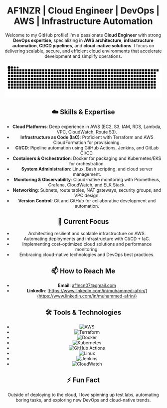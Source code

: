 <div align="center">
  
# AF1NZR | Cloud Engineer | DevOps | AWS | Infrastructure Automation

Welcome to my GitHub profile! I'm a passionate **Cloud Engineer** with strong **DevOps expertise**, specializing in **AWS architecture**, **infrastructure automation**, **CI/CD pipelines**, and **cloud-native solutions**. I focus on delivering scalable, secure, and efficient cloud environments that accelerate development and simplify operations.

![snake gif](https://github.com/af1nzr/af1nzr/blob/output/github-snake-dark.svg)


## ☁️ Skills & Expertise

- **Cloud Platforms**: Deep experience in AWS (EC2, S3, IAM, RDS, Lambda, VPC, CloudWatch, Route 53).
- **Infrastructure as Code (IaC)**: Proficient with Terraform and AWS CloudFormation for provisioning.
- **CI/CD**: Pipeline automation using GitHub Actions, Jenkins, and GitLab CI/CD.
- **Containers & Orchestration**: Docker for packaging and Kubernetes/EKS for orchestration.
- **System Administration**: Linux, Bash scripting, and cloud server management.
- **Monitoring & Observability**: Cloud-native monitoring with Prometheus, Grafana, CloudWatch, and ELK Stack.
- **Networking**: Subnets, route tables, NAT gateways, security groups, and VPC design.
- **Version Control**: Git and GitHub for collaborative development and automation.

## 🚀 Current Focus

- Architecting resilient and scalable infrastructure on AWS.
- Automating deployments and infrastructure with CI/CD + IaC.
- Implementing cost-optimized cloud solutions and performance monitoring.
- Embracing cloud-native technologies and DevOps best practices.

## 📫 How to Reach Me

- **Email**: [af1ncn07@gmail.com](mailto:af1ncn07@gmail.com)
- **LinkedIn**: [https://www.linkedin.com/in/muhammed-afrin/](https://www.linkedin.com/in/muhammed-afrin/)

## 🛠️ Tools & Technologies

- ![AWS](https://img.shields.io/badge/-AWS-232F3E?style=for-the-badge&logo=amazon-aws)
- ![Terraform](https://img.shields.io/badge/-Terraform-623CE4?style=for-the-badge&logo=terraform)
- ![Docker](https://img.shields.io/badge/-Docker-2496ED?style=for-the-badge&logo=docker)
- ![Kubernetes](https://img.shields.io/badge/-Kubernetes-326CE5?style=for-the-badge&logo=kubernetes)
- ![GitHub Actions](https://img.shields.io/badge/-GitHub%20Actions-2088FF?style=for-the-badge&logo=githubactions)
- ![Linux](https://img.shields.io/badge/-Linux-FCC624?style=for-the-badge&logo=linux)
- ![Jenkins](https://img.shields.io/badge/-Jenkins-D24939?style=for-the-badge&logo=jenkins)
- ![CloudWatch](https://img.shields.io/badge/-CloudWatch-FF9900?style=for-the-badge&logo=amazon-aws)

## ⚡ Fun Fact

Outside of deploying to the cloud, I love spinning up test labs, automating boring tasks, and exploring new DevOps and cloud-native trends.

</div>
